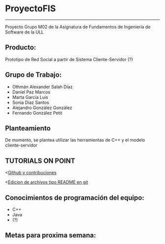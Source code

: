 # ProyectoFIS
---------------
Proyecto Grupo M02 de la Asignatura de Fundamentos de Ingeniería de Software de la ULL

Producto:
---------
Prototipo de Red Social a partir de Sistema Cliente-Servidor (?)

Grupo de Trabajo:
---------------------
  - Othmán Alexander Salah Díaz
  - Daniel Paz Marcos
  - Marta García Luis
  - Sonia Díaz Santos
  - Alejandro González González
  - Fernando González Petit
  
Planteamiento
----------------------
De momento, se plantea utilizar las herramientas de C++ y el modelo cliente-servidor

TUTORIALS ON POINT
----------------------
<[Github y contribuciones](https://github.com/LuchoCastillo/Conociendo-GitHub/tree/master/tutorial/data)

<[Edicion de archivos tipo README en git](https://github.com/ricval/Documentacion/blob/master/Guias/GitHub/mastering-markdown.md)

Conocimientos de programación del equipo:
-----------------------------------------
  - C++
  - Java
  - (?)
  
Metas para proxima semana:
--------------------------
